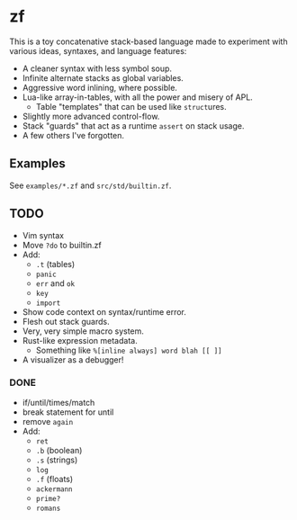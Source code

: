 # zf

This is a toy concatenative stack-based language made to experiment with
various ideas, syntaxes, and language features:

- A cleaner syntax with less symbol soup.
- Infinite alternate stacks as global variables.
- Aggressive word inlining, where possible.
- Lua-like array-in-tables, with all the power and misery of APL.
  - Table "templates" that can be used like `struct`ures.
- Slightly more advanced control-flow.
- Stack "guards" that act as a runtime `assert` on stack usage.
- A few others I've forgotten.

## Examples

See `examples/*.zf` and `src/std/builtin.zf`.

## TODO

- Vim syntax
- Move `?do` to builtin.zf
- Add:
  - `.t` (tables)
  - `panic`
  - `err` and `ok`
  - `key`
  - `import`
- Show code context on syntax/runtime error.
- Flesh out stack guards.
- Very, very simple macro system.
- Rust-like expression metadata.
  - Something like `%[inline always] word blah [[ ]]`
- A visualizer as a debugger!

### DONE

- if/until/times/match
- break statement for until
- remove `again`
- Add:
  - `ret`
  - `.b` (boolean)
  - `.s` (strings)
  - `log`
  - `.f` (floats)
  - `ackermann`
  - `prime?`
  - `romans`
